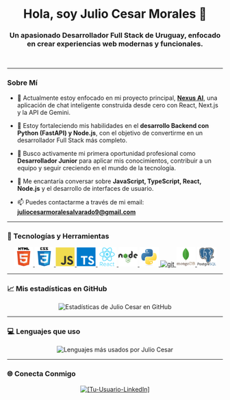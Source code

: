 <div align="center">
  <h1 align="center">Hola, soy Julio Cesar Morales 👋</h1>
  <h3 align="center">Un apasionado Desarrollador Full Stack de Uruguay, enfocado en crear experiencias web modernas y funcionales.</h3>
</div>

<br>

---

### Sobre Mí

- 🔭 Actualmente estoy enfocado en mi proyecto principal, **[Nexus AI](https://github.com/Victor00128/Nexus-AI-Chat-Interface)**, una aplicación de chat inteligente construida desde cero con React, Next.js y la API de Gemini.

- 🌱 Estoy fortaleciendo mis habilidades en el **desarrollo Backend con Python (FastAPI) y Node.js**, con el objetivo de convertirme en un desarrollador Full Stack más completo.

- 🎯 Busco activamente mi primera oportunidad profesional como **Desarrollador Junior** para aplicar mis conocimientos, contribuir a un equipo y seguir creciendo en el mundo de la tecnología.

- 💬 Me encantaría conversar sobre **JavaScript, TypeScript, React, Node.js** y el desarrollo de interfaces de usuario.

- 📫 Puedes contactarme a través de mi email: **[juliocesarmoralesalvarado9@gmail.com](mailto:juliocesarmoralesalvarado9@gmail.com)**

---

### 🚀 Tecnologías y Herramientas

<p align="center">
  <a href="https://www.w3.org/html/" target="_blank">
    <img src="https://raw.githubusercontent.com/devicons/devicon/master/icons/html5/html5-original-wordmark.svg" alt="html5" width="45" height="45"/>
  </a>
  <a href="https://www.w3schools.com/css/" target="_blank">
    <img src="https://raw.githubusercontent.com/devicons/devicon/master/icons/css3/css3-original-wordmark.svg" alt="css3" width="45" height="45"/>
  </a>
  <a href="https://developer.mozilla.org/en-US/docs/Web/JavaScript" target="_blank">
    <img src="https://raw.githubusercontent.com/devicons/devicon/master/icons/javascript/javascript-original.svg" alt="javascript" width="45" height="45"/>
  </a>
   <a href="https://www.typescriptlang.org/" target="_blank">
    <img src="https://raw.githubusercontent.com/devicons/devicon/master/icons/typescript/typescript-original.svg" alt="typescript" width="45" height="45"/>
  </a>
  <a href="https://reactjs.org/" target="_blank">
    <img src="https://raw.githubusercontent.com/devicons/devicon/master/icons/react/react-original-wordmark.svg" alt="react" width="45" height="45"/>
  </a>
    <a href="https://nodejs.org" target="_blank">
    <img src="https://raw.githubusercontent.com/devicons/devicon/master/icons/nodejs/nodejs-original-wordmark.svg" alt="nodejs" width="45" height="45"/>
  </a>
  <a href="https://www.python.org" target="_blank">
    <img src="https://raw.githubusercontent.com/devicons/devicon/master/icons/python/python-original.svg" alt="python" width="45" height="45"/>
  </a>
  <a href="https-git-scm.com/" target="_blank">
    <img src="https://www.vectorlogo.zone/logos/git-scm/git-scm-icon.svg" alt="git" width="45" height="45"/>
  </a>
  <a href="https://www.mongodb.com/" target="_blank">
    <img src="https://raw.githubusercontent.com/devicons/devicon/master/icons/mongodb/mongodb-original-wordmark.svg" alt="mongodb" width="45" height="45"/>
  </a>
  <a href="https://www.postgresql.org" target="_blank">
    <img src="https://raw.githubusercontent.com/devicons/devicon/master/icons/postgresql/postgresql-original-wordmark.svg" alt="postgresql" width="45" height="45"/>
  </a>
</p>

---

### 📈 Mis estadísticas en GitHub

<p align="center">
  <img align="center" src="https://github-readme-stats.vercel.app/api?username=Victor00128&show_icons=true&locale=es&theme=tokyonight" alt="Estadísticas de Julio Cesar en GitHub" />
</p>

---

### 💻 Lenguajes que uso

<p align="center">
  <img align="center" src="https://github-readme-stats.vercel.app/api/top-langs?username=Victor00128&layout=compact&locale=es&theme=tokyonight" alt="Lenguajes más usados por Julio Cesar" />
</p>

---

### 🌐 Conecta Conmigo

<p align="center">
  <a href="https://linkedin.com/in/[tu-usuario-de-linkedin]" target="_blank">
    <img align="center" src="https://raw.githubusercontent.com/rahuldkjain/github-profile-readme-generator/master/src/images/icons/Social/linked-in-alt.svg" alt="[Tu-Usuario-LinkedIn]" height="30" width="40" />
  </a>
</p>
